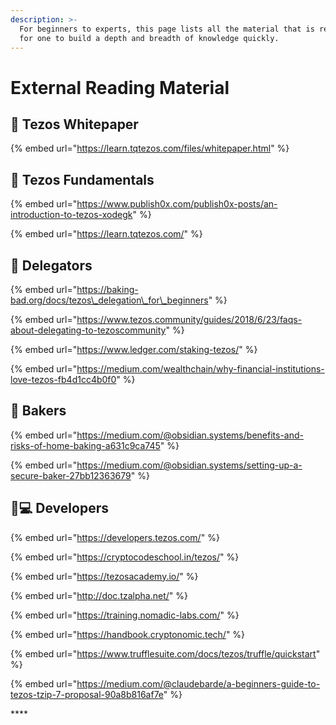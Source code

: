 ```yaml
---
description: >-
  For beginners to experts, this page lists all the material that is required
  for one to build a depth and breadth of knowledge quickly.
---
```


# External Reading Material

## 📜 Tezos Whitepaper

{% embed url="https://learn.tqtezos.com/files/whitepaper.html" %}

## 🧬 Tezos Fundamentals

{% embed url="https://www.publish0x.com/publish0x-posts/an-introduction-to-tezos-xodegk" %}

{% embed url="https://learn.tqtezos.com/" %}

## 🚀 Delegators

{% embed url="https://baking-bad.org/docs/tezos\_delegation\_for\_beginners" %}

{% embed url="https://www.tezos.community/guides/2018/6/23/faqs-about-delegating-to-tezoscommunity" %}

{% embed url="https://www.ledger.com/staking-tezos/" %}

{% embed url="https://medium.com/wealthchain/why-financial-institutions-love-tezos-fb4d1cc4b0f0" %}

## 🥠 Bakers

{% embed url="https://medium.com/@obsidian.systems/benefits-and-risks-of-home-baking-a631c9ca745" %}

{% embed url="https://medium.com/@obsidian.systems/setting-up-a-secure-baker-27bb12363679" %}

## 👩💻 Developers

{% embed url="https://developers.tezos.com/" %}

{% embed url="https://cryptocodeschool.in/tezos/" %}

{% embed url="https://tezosacademy.io/" %}

{% embed url="http://doc.tzalpha.net/" %}

{% embed url="https://training.nomadic-labs.com/" %}

{% embed url="https://handbook.cryptonomic.tech/" %}

{% embed url="https://www.trufflesuite.com/docs/tezos/truffle/quickstart" %}

{% embed url="https://medium.com/@claudebarde/a-beginners-guide-to-tezos-tzip-7-proposal-90a8b816af7e" %}

\*\*\*\*

